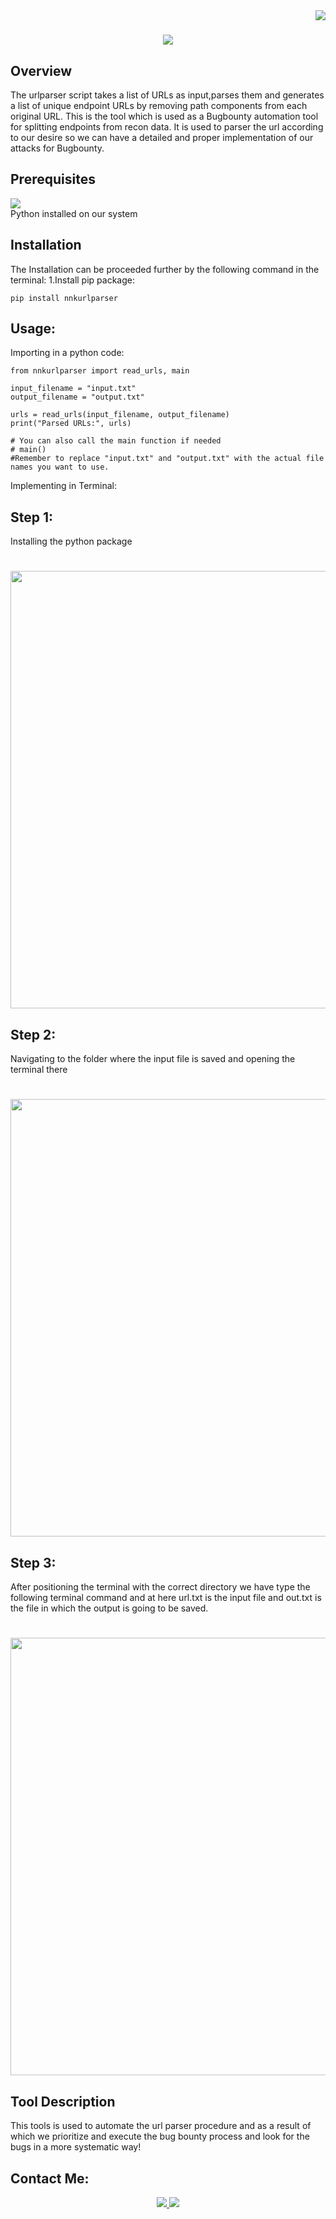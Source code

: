 <img align="right" src="https://visitor-badge.laobi.icu/badge?page_id=Rnaveennithyakalyan.nnkurlparser" />
<h1 align="center">
    <img src="https://readme-typing-svg.herokuapp.com/?font=Righteous&size=35&center=true&vCenter=true&width=500&height=70&duration=4000&lines=nnkurlparser;" />
</h1>


## Overview
The urlparser script takes a list of URLs as input,parses them and generates a list of unique endpoint URLs by removing path components from each original URL.
This is the tool which is used as a Bugbounty automation tool for splitting endpoints from recon data.
It is used to parser the url according to our desire so we can have a detailed and proper implementation of our attacks for Bugbounty.

## Prerequisites
<div align="left">
    <a href="https://skillicons.dev">
        <img src="https://skillicons.dev/icons?i=python" />
    </a>
</div>    
Python installed on our system

## Installation
The Installation can be proceeded further by the following command in the terminal:
1.Install pip package:

````
pip install nnkurlparser
````
## Usage:
Importing in a python code:
````
from nnkurlparser import read_urls, main

input_filename = "input.txt"
output_filename = "output.txt"

urls = read_urls(input_filename, output_filename)
print("Parsed URLs:", urls)

# You can also call the main function if needed
# main()
#Remember to replace "input.txt" and "output.txt" with the actual file names you want to use.

````
Implementing in Terminal:
<h2 align="left">Step 1:</h2>
Installing the python package
<h1 align ="center"><img align="center" src="https://github.com/Rnaveennithyakalyan/nnkurlparser/tree/main/screenshots/1.png" width="700px"></h1>
<h2 align="left">Step 2:</h2>
Navigating to the folder where the input file is saved and opening the terminal there
<h1 align ="center"><img align="center" src="https://github.com/Rnaveennithyakalyan/nnkurlparser/tree/main/screenshots/2.png" width="700px"></h1>
<h2 align="left">Step 3:</h2>
After positioning the terminal with the correct directory we have type the following terminal command and at here url.txt is the input file and out.txt is the file in which the output is going to be saved.
<h1 align ="center"><img align="center" src="https://github.com/Rnaveennithyakalyan/nnkurlparser/tree/main/screenshots/4.png" width="700px"></h1>

## Tool Description
This tools is used to automate the url parser procedure and as a result of which we prioritize and execute the bug bounty process and look for the bugs in a more systematic way!

## Contact Me:
<div align="center"> 
  <a href="mailto:naveennithyakalyan@gmail.com">
    <img src="https://img.shields.io/badge/Gmail-333333?style=for-the-badge&logo=gmail&logoColor=red"/>
  </a>
  <a href="https://www.linkedin.com/in/r-naveen-nithya-kalyan-5474bb1b7">
    <img src="https://img.shields.io/badge/LinkedIn-0077B5?style=for-the-badge&logo=linkedin&logoColor=white" />
  </a>
</div>



 
